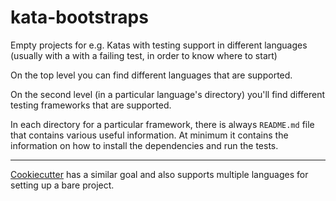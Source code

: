 # kata-bootstraps

Empty projects for e.g. Katas with testing support in different languages
(usually with a with a failing test, in order to know where to start)

On the top level you can find different languages that are supported.

On the second level (in a particular language's directory) you'll find
different testing frameworks that are supported.

In each directory for a particular framework, there is always `README.md` file
that contains various useful information. At minimum it contains the
information on how to install the dependencies and run the tests.

----
[Cookiecutter](https://github.com/audreyr/cookiecutter) has a similar goal and also supports multiple languages for setting up a bare project.
